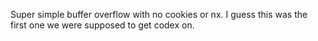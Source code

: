 Super simple buffer overflow with no cookies or nx. I guess this was the first one we were supposed to get codex on.


